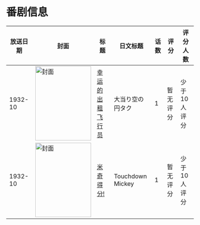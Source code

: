 # 番剧信息

|放送日期|封面|标题|日文标题|话数|评分|评分人数|
|---|---|---|---|---|---|---|
|1932-10|<img src="//lain.bgm.tv/pic/cover/c/30/5d/198500_tBS8V.jpg" alt="封面" style="width:150px;height:200px;object-fit:cover;">|[幸运的出租飞行员](https://bangumi.tv/subject/198500)|大当り空の円タク|1|暂无评分|少于10人评分|
|1932-10|<img src="//lain.bgm.tv/pic/cover/c/16/e9/133763_Q9vqJ.jpg" alt="封面" style="width:150px;height:200px;object-fit:cover;">|[米奇得分!](https://bangumi.tv/subject/133763)|Touchdown Mickey|1|暂无评分|少于10人评分|
